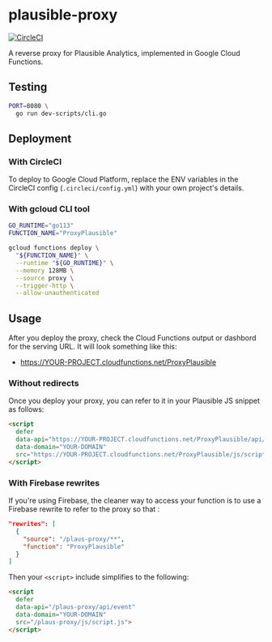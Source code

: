 # plausible-proxy

[![CircleCI](https://circleci.com/gh/mtlynch/plausible-proxy.svg?style=svg)](https://circleci.com/gh/mtlynch/plausible-proxy)

A reverse proxy for Plausible Analytics, implemented in Google Cloud Functions.

## Testing

```bash
PORT=8080 \
  go run dev-scripts/cli.go
```

## Deployment

### With CircleCI

To deploy to Google Cloud Platform, replace the ENV variables in the CircleCI config (`.circleci/config.yml`) with your own project's details.

### With gcloud CLI tool

```bash
GO_RUNTIME="go113"
FUNCTION_NAME="ProxyPlausible"

gcloud functions deploy \
  "${FUNCTION_NAME}" \
  --runtime "${GO_RUNTIME}" \
  --memory 128MB \
  --source proxy \
  --trigger-http \
  --allow-unauthenticated
```

## Usage

After you deploy the proxy, check the Cloud Functions output or dashbord for the serving URL. It will look something like this:

* <https://YOUR-PROJECT.cloudfunctions.net/ProxyPlausible>

### Without redirects

Once you deploy your proxy, you can refer to it in your Plausible JS snippet as follows:

```html
<script
  defer
  data-api="https://YOUR-PROJECT.cloudfunctions.net/ProxyPlausible/api/event"
  data-domain="YOUR-DOMAIN"
  src="https://YOUR-PROJECT.cloudfunctions.net/ProxyPlausible/js/script.js">
</script>
```

### With Firebase rewrites

If you're using Firebase, the cleaner way to access your function is to use a Firebase rewrite to refer to the proxy so that :

```json
"rewrites": [
  {
    "source": "/plaus-proxy/**",
    "function": "ProxyPlausible"
  }
]
```

Then your `<script>` include simplifies to the following:

```html
<script
  defer
  data-api="/plaus-proxy/api/event"
  data-domain="YOUR-DOMAIN"
  src="/plaus-proxy/js/script.js">
</script>
```
